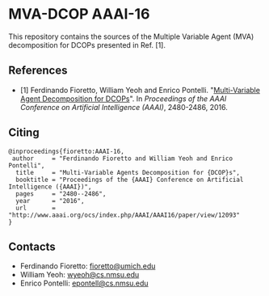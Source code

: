 # MVA-DCOP AAAI-16

This repository contains the sources of the Multiple Variable Agent (MVA) decomposition for DCOPs presented in Ref. [1].


## References
- [1] 
	Ferdinando Fioretto, William Yeoh and Enrico Pontelli. "[Multi-Variable Agent Decomposition for DCOPs](http://www.aaai.org/ocs/index.php/AAAI/AAAI16/paper/view/12093f)". 
	In *Proceedings of the AAAI Conference on Artificial Intelligence (AAAI)*, 2480-2486, 2016. 


## Citing
```
@inproceedings{fioretto:AAAI-16,
 author     = "Ferdinando Fioretto and William Yeoh and Enrico Pontelli",
  title     = "Multi-Variable Agents Decomposition for {DCOP}s",
  booktitle = "Proceedings of the {AAAI} Conference on Artificial Intelligence ({AAAI})",
  pages     = "2480--2486",
  year      = "2016",
  url       = "http://www.aaai.org/ocs/index.php/AAAI/AAAI16/paper/view/12093"
}
```

## Contacts
- Ferdinando Fioretto: fioretto@umich.edu
- William Yeoh: wyeoh@cs.nmsu.edu
- Enrico Pontelli: epontell@cs.nmsu.edu